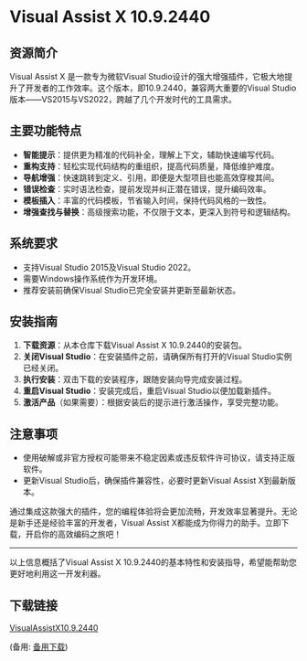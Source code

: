 # Visual Assist X 10.9.2440

## 资源简介

Visual Assist X 是一款专为微软Visual Studio设计的强大增强插件，它极大地提升了开发者的工作效率。这个版本，即10.9.2440，兼容两大重要的Visual Studio版本——VS2015与VS2022，跨越了几个开发时代的工具需求。

## 主要功能特点

- **智能提示**：提供更为精准的代码补全，理解上下文，辅助快速编写代码。
- **重构支持**：轻松实现代码结构的重组织，提高代码质量，降低维护难度。
- **导航增强**：快速跳转到定义、引用，即便是大型项目也能高效穿梭其间。
- **错误检查**：实时语法检查，提前发现并纠正潜在错误，提升编码效率。
- **模板插入**：丰富的代码模板，节省输入时间，保持代码风格的一致性。
- **增强查找与替换**：高级搜索功能，不仅限于文本，更深入到符号和逻辑结构。

## 系统要求

- 支持Visual Studio 2015及Visual Studio 2022。
- 需要Windows操作系统作为开发环境。
- 推荐安装前确保Visual Studio已完全安装并更新至最新状态。

## 安装指南

1. **下载资源**：从本仓库下载Visual Assist X 10.9.2440的安装包。
2. **关闭Visual Studio**：在安装插件之前，请确保所有打开的Visual Studio实例已经关闭。
3. **执行安装**：双击下载的安装程序，跟随安装向导完成安装过程。
4. **重启Visual Studio**：安装完成后，重启Visual Studio以便加载新插件。
5. **激活产品**（如果需要）：根据安装后的提示进行激活操作，享受完整功能。

## 注意事项

- 使用破解或非官方授权可能带来不稳定因素或违反软件许可协议，请支持正版软件。
- 更新Visual Studio后，确保插件兼容性，必要时更新Visual Assist X到最新版本。

通过集成这款强大的插件，您的编程体验将会更加流畅，开发效率显著提升。无论是新手还是经验丰富的开发者，Visual Assist X都能成为你得力的助手。立即下载，开启你的高效编码之旅吧！

---

以上信息概括了Visual Assist X 10.9.2440的基本特性和安装指导，希望能帮助您更好地利用这一开发利器。

## 下载链接
[VisualAssistX10.9.2440](https://pan.quark.cn/s/3d8d0238bd47) 

(备用: [备用下载](https://pan.baidu.com/s/1mVQc2-Dbv3PlyQUkP2T-2Q?pwd=1234))
